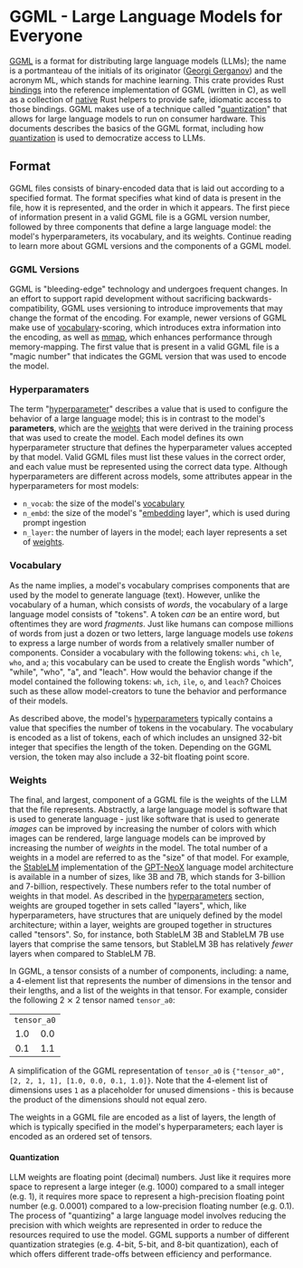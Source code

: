 # GGML - Large Language Models for Everyone

[GGML](https://github.com/ggerganov/ggml) is a format for distributing large
language models (LLMs); the name is a portmanteau of the initials of its
originator ([Georgi Gerganov](https://ggerganov.com/)) and the acronym ML, which
stands for machine learning. This crate provides Rust [bindings](sys) into the
reference implementation of GGML (written in C), as well as a collection of
[native](src) Rust helpers to provide safe, idiomatic access to those bindings.
GGML makes use of a technique called
"[quantization](<https://en.wikipedia.org/wiki/Quantization_(signal_processing)>)"
that allows for large language models to run on consumer hardware. This
documents describes the basics of the GGML format, including how
[quantization](#quantization) is used to democratize access to LLMs.

## Format

GGML files consists of binary-encoded data that is laid out according to a
specified format. The format specifies what kind of data is present in the file,
how it is represented, and the order in which it appears. The first piece of
information present in a valid GGML file is a GGML version number, followed by
three components that define a large language model: the model's
hyperparameters, its vocabulary, and its weights. Continue reading to learn more
about GGML versions and the components of a GGML model.

### GGML Versions

GGML is "bleeding-edge" technology and undergoes frequent changes. In an effort
to support rapid development without sacrificing backwards-compatibility, GGML
uses versioning to introduce improvements that may change the format of the
encoding. For example, newer versions of GGML make use of
[vocabulary](#vocabulary)-scoring, which introduces extra information into the
encoding, as well as [mmap](https://en.wikipedia.org/wiki/Mmap), which enhances
performance through memory-mapping. The first value that is present in a valid
GGML file is a "magic number" that indicates the GGML version that was used to
encode the model.

### Hyperparamaters

The term
"[hyperparameter](<https://en.wikipedia.org/wiki/Hyperparameter_(machine_learning)>)"
describes a value that is used to configure the behavior of a large language
model; this is in contrast to the model's **parameters**, which are the
[weights](#weights) that were derived in the training process that was used to
create the model. Each model defines its own hyperparameter structure that
defines the hyperparameter values accepted by that model. Valid GGML files must
list these values in the correct order, and each value must be represented using
the correct data type. Although hyperparameters are different across models,
some attributes appear in the hyperparameters for most models:

- `n_vocab`: the size of the model's [vocabulary](#vocabulary)
- `n_embd`: the size of the model's
  "[embedding](https://en.wikipedia.org/wiki/Word_embedding) layer", which is
  used during prompt ingestion
- `n_layer`: the number of layers in the model; each layer represents a set of
  [weights](#weights).

### Vocabulary

As the name implies, a model's vocabulary comprises components that are used by
the model to generate language (text). However, unlike the vocabulary of a
human, which consists of _words_, the vocabulary of a large language model
consists of "tokens". A token _can_ be an entire word, but oftentimes they are
word _fragments_. Just like humans can compose millions of words from just a
dozen or two letters, large language models use _tokens_ to express a large
number of words from a relatively smaller number of components. Consider a
vocabulary with the following tokens: `whi`, `ch` `le`, `who`, and `a`; this
vocabulary can be used to create the English words "which", "while", "who", "a",
and "leach". How would the behavior change if the model contained the following
tokens: `wh`, `ich`, `ile`, `o`, and `leach`? Choices such as these allow
model-creators to tune the behavior and performance of their models.

As described above, the model's [hyperparameters](#hyperparamaters) typically
contains a value that specifies the number of tokens in the vocabulary. The
vocabulary is encoded as a list of tokens, each of which includes an unsigned
32-bit integer that specifies the length of the token. Depending on the GGML
version, the token may also include a 32-bit floating point score.

[comment]: <> (I need help describing token-scoring)

### Weights

The final, and largest, component of a GGML file is the weights of the LLM that
the file represents. Abstractly, a large language model is software that is used
to generate language - just like software that is used to generate _images_ can
be improved by increasing the number of colors with which images can be
rendered, large language models can be improved by increasing the number of
_weights_ in the model. The total number of a weights in a model are referred to
as the "size" of that model. For example, the
[StableLM](https://github.com/Stability-AI/StableLM) implementation of the
[GPT-NeoX](https://github.com/EleutherAI/gpt-neox) language model architecture
is available in a number of sizes, like 3B and 7B, which stands for 3-billion
and 7-billion, respectively. These numbers refer to the total number of weights
in that model. As described in the [hyperparameters](#hyperparamaters) section,
weights are grouped together in sets called "layers", which, like
hyperparameters, have structures that are uniquely defined by the model
architecture; within a layer, weights are grouped together in structures called
"tensors". So, for instance, both StableLM 3B and StableLM 7B use layers that
comprise the same tensors, but StableLM 3B has relatively _fewer_ layers when
compared to StableLM 7B.

In GGML, a tensor consists of a number of components, including: a name, a
4-element list that represents the number of dimensions in the tensor and their
lengths, and a list of the weights in that tensor. For example, consider the
following 2 ⨯ 2 tensor named `tensor_a0`:

<table style="text-align: center">
  <tr>
    <td colspan="2"><code>tensor_a0</code></td>
  </tr>
  <tr>
    <td>1.0</td>
    <td>0.0</td>
  </tr>
  <tr>
    <td>0.1</td>
    <td>1.1</td>
  </tr>
</table>

A simplification of the GGML representation of `tensor_a0` is
`{"tensor_a0", [2, 2, 1, 1], [1.0, 0.0, 0.1, 1.0]}`. Note that the 4-element
list of dimensions uses `1` as a placeholder for unused dimensions - this is
because the product of the dimensions should not equal zero.

The weights in a GGML file are encoded as a list of layers, the length of which
is typically specified in the model's hyperparameters; each layer is encoded as
an ordered set of tensors.

#### Quantization

LLM weights are floating point (decimal) numbers. Just like it requires more
space to represent a large integer (e.g. 1000) compared to a small integer (e.g.
1), it requires more space to represent a high-precision floating point number
(e.g. 0.0001) compared to a low-precision floating number (e.g. 0.1). The
process of "quantizing" a large language model involves reducing the precision
with which weights are represented in order to reduce the resources required to
use the model. GGML supports a number of different quantization strategies (e.g.
4-bit, 5-bit, and 8-bit quantization), each of which offers different trade-offs
between efficiency and performance.
